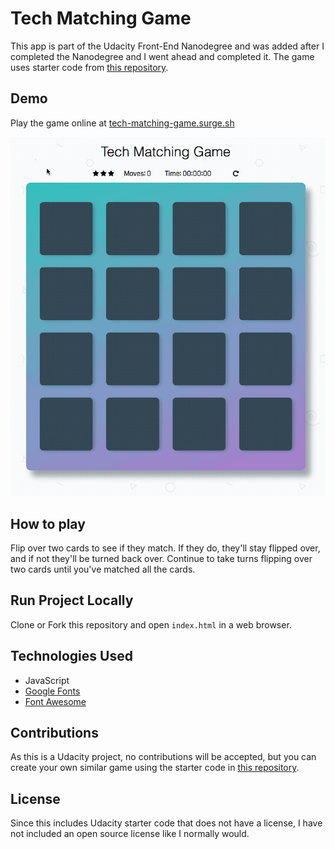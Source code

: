 # Tech Matching Game

This app is part of the Udacity Front-End Nanodegree and was added after I completed the Nanodegree and I went ahead and completed it. The game uses starter code from [this repository](https://github.com/udacity/fend-project-memory-game).

## Demo

Play the game online at [tech-matching-game.surge.sh](https://tech-matching-game.surge.sh)

![Tech Matching Game Demo](https://github.com/kellim/tech-matching-game/blob/master/demo/demo1.gif)

## How to play

Flip over two cards to see if they match. If they do, they'll stay flipped over, and if not they'll be turned back over. Continue to take turns flipping over two cards until you've matched all the cards.

## Run Project Locally

Clone or Fork this repository and open `index.html` in a web browser.

## Technologies Used
* JavaScript
* [Google Fonts](https://fonts.google.com/)
* [Font Awesome](https://fontawesome.com/)

## Contributions

As this is a Udacity project, no contributions will be accepted, but you can create your own similar game using the starter code in [this repository](https://github.com/udacity/fend-project-memory-game).

## License

Since this includes Udacity starter code that does not have a license, I have not included an open source license like I normally would.
